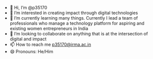 - 👋 Hi, I’m @p35170
- 👀 I’m interested in creating impact through digital technologies
- 🌱 I’m currently learning many things. Currently I lead a team of professionals who manage a technology platform for aspiring and existing women entrepreneurs in India
- 💞️ I’m looking to collaborate on anything that is at the intersection of digital and impact
- 📫 How to reach me p35170@irma.ac.in
- 😄 Pronouns: He/Him

<!---
p35170/p35170 is a ✨ special ✨ repository because its `README.md` (this file) appears on your GitHub profile.
You can click the Preview link to take a look at your changes.
--->
